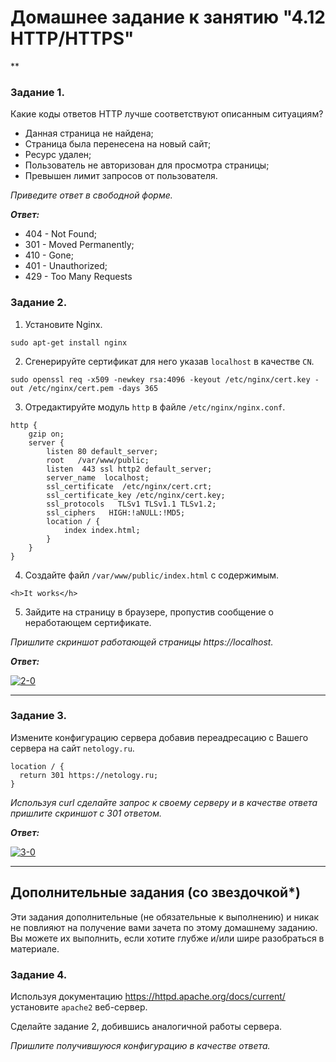 # Домашнее задание к занятию "4.12 HTTP/HTTPS"

**

### Задание 1.

Какие коды ответов HTTP лучше соответствуют описанным ситуациям?

- Данная страница не найдена;
- Страница была перенесена на новый сайт;
- Ресурс удален;
- Пользователь не авторизован для просмотра страницы;
- Превышен лимит запросов от пользователя.

*Приведите ответ в свободной форме.*

***Ответ:***

- 404 - Not Found;
- 301 - Moved Permanently; 
- 410 - Gone;
- 401 - Unauthorized;
- 429 - Too Many Requests

### Задание 2.

1. Установите Nginx.

`sudo apt-get install nginx`

2. Сгенерируйте сертификат для него указав `localhost` в качестве `CN`.

`sudo openssl req -x509 -newkey rsa:4096 -keyout /etc/nginx/cert.key -out /etc/nginx/cert.pem -days 365`

3. Отредактируйте модуль `http` в файле `/etc/nginx/nginx.conf`.

```
http {
    gzip on;
    server {
        listen 80 default_server;
        root   /var/www/public;
        listen  443 ssl http2 default_server;
        server_name  localhost;
        ssl_certificate  /etc/nginx/cert.crt;
        ssl_certificate_key /etc/nginx/cert.key;
        ssl_protocols   TLSv1 TLSv1.1 TLSv1.2;
        ssl_ciphers   HIGH:!aNULL:!MD5;
        location / {
            index index.html;
        }
    }
}
```

4. Создайте файл `/var/www/public/index.html` c содержимым.

```
<h>It works</h>
```

5. Зайдите на страницу в браузере, пропустив сообщение о неработающем сертификате.

*Пришлите скриншот работающей страницы https://localhost.*


***Ответ:***

<a href="https://ibb.co/V3V4B0p"><img src="https://i.ibb.co/cxJnTKX/2-0.png" alt="2-0" border="0"></a>

------

### Задание 3.

Измените конфигурацию сервера добавив переадресацию c Вашего сервера на сайт `netology.ru`.
```
location / {
  return 301 https://netology.ru;
}
```

*Используя curl сделайте запрос к своему серверу и в качестве ответа пришлите скриншот с 301 ответом.*


***Ответ:***

<a href="https://ibb.co/txL7s3G"><img src="https://i.ibb.co/KLKMqmP/3-0.png" alt="3-0" border="0"></a>

---

## Дополнительные задания (со звездочкой*)
Эти задания дополнительные (не обязательные к выполнению) и никак не повлияют на получение вами зачета по этому домашнему заданию. Вы можете их выполнить, если хотите глубже и/или шире разобраться в материале.

### Задание 4.

Используя документацию https://httpd.apache.org/docs/current/ установите `apache2` веб-сервер.

Сделайте задание 2, добившись аналогичной работы сервера.

*Пришлите получившуюся конфигурацию в качестве ответа.*

